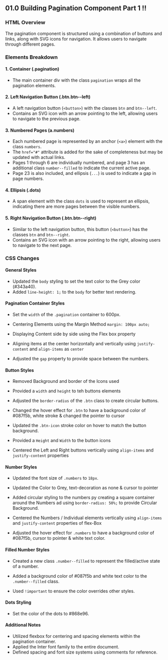 ## 01.0 Building Pagination Component Part 1 !!

### HTML Overview

The pagination component is structured using a combination of buttons and links, along with SVG icons for navigation. It allows users to navigate through different pages.

### Elements Breakdown

#### 1. Container (.pagination)

- The main container div with the class `pagination` wraps all the pagination elements.

#### 2. Left Navigation Button (.btn.btn--left)

- A left navigation button (`<button>`) with the classes `btn` and `btn--left`.
- Contains an SVG icon with an arrow pointing to the left, allowing users to navigate to the previous page.

#### 3. Numbered Pages (a.numbers)

- Each numbered page is represented by an anchor (`<a>`) element with the class `numbers`.
- The `href="#"` attribute is added for the sake of completeness but may be updated with actual links.
- Pages 1 through 6 are individually numbered, and page 3 has an additional class `number--filled` to indicate the current active page.
- Page 23 is also included, and ellipsis (`...`) is used to indicate a gap in page numbers.

#### 4. Ellipsis (.dots)

- A span element with the class `dots` is used to represent an ellipsis, indicating there are more pages between the visible numbers.

#### 5. Right Navigation Button (.btn.btn--right)

- Similar to the left navigation button, this button (`<button>`) has the classes `btn` and `btn--right`.
- Contains an SVG icon with an arrow pointing to the right, allowing users to navigate to the next page.

### CSS Changes

#### General Styles

- Updated the `body` styling to set the text color to the Grey color (#343a40).
- Added `line-height: 1;` to the `body` for better text rendering.

#### Pagination Container Styles

- Set the `width` of the `.pagination` container to 600px.

- Centering Elements using the Margin Method `margin: 100px auto;`

- Displaying Content side by side using the Flex box property

- Aligning items at the center horizontally and vertically using `justify-content` and `align-items` as `center`

- Adjusted the `gap` property to provide space between the numbers.

#### Button Styles

- Removed Background and border of the Icons used

- Provided a `width` and `height` to teh buttons elements

- Adjusted the `border-radius` of the `.btn` class to create circular buttons.

- Changed the hover effect for `.btn` to have a background color of #087f5b, white stroke & changed the pointer to cursor

- Updated the `.btn-icon` stroke color on hover to match the button background.

- Provided a `Height` and `Width` to the button icons

- Centered the Left and Right buttons vertically using `align-items` and `justify-content` properties

#### Number Styles

- Updated the font size of `.numbers` to `18px`.

- Updated the Color to Grey, text-decoration as none & cursor to pointer

- Added circular styling to the numbers py creating a square container around the Numbers ad using `border-radius: 50%;` to provide Circular Background.

- Centered the Numbers / Individual elements vertically using `align-items` and `justify-content` properties of flex-Box

- Adjusted the hover effect for `.numbers` to have a background color of #087f5b, cursor to pointer & white text color.

#### Filled Number Styles

- Created a new class `.number--filled` to represent the filled/active state of a number.

- Added a background color of #087f5b and white text color to the `.number--filled` class.

- Used `!important` to ensure the color overrides other styles.

#### Dots Styling

- Set the color of the dots to #868e96.

#### Additional Notes

- Utilized flexbox for centering and spacing elements within the pagination container.
- Applied the Inter font family to the entire document.
- Defined spacing and font size systems using comments for reference.
